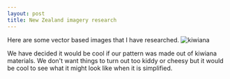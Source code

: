 ```yaml
---
layout: post
title: New Zealand imagery research
---
```


Here are some vector based images that I have researched.
![kiwiana]({{site.baseurl}}/images/kiwiana.png)

We have decided it would be cool if our pattern was made out of kiwiana materials.
We don't want things to turn out too kiddy or cheesy but it would be cool to see what it might look like when it is simplified. 